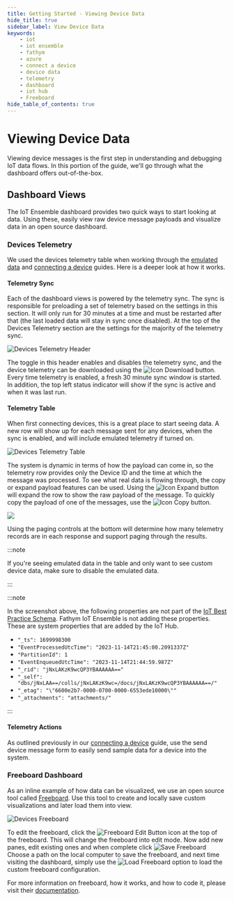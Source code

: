 ```yaml
---
title: Getting Started - Viewing Device Data
hide_title: true
sidebar_label: View Device Data
keywords:
    - iot
    - iot ensemble
    - fathym
    - azure
    - connect a device
    - device data
    - telemetry
    - dashboard
    - iot hub
    - Freeboard
hide_table_of_contents: true
---
```


# Viewing Device Data

Viewing device messages is the first step in understanding and debugging IoT data flows.  In this portion of the guide, we'll go through what the dashboard offers out-of-the-box.

## Dashboard Views

The IoT Ensemble dashboard provides two quick ways to start looking at data.  Using these, easily view raw device message payloads and visualize data in an open source dashboard.

### Devices Telemetry

We used the devices telemetry table when working through the [emulated data](../getting-started/emulated-data) and [connecting a device](../ingest-process-send/connecting-first-device) guides. Here is a deeper look at how it works.

#### Telemetry Sync

Each of the dashboard views is powered by the telemetry sync.  The sync is responsible for preloading a set of telemetry based on the settings in this section.  It will only run for 30 minutes at a time and must be restarted after that (the last loaded data will stay in sync once disabled).  At the top of the Devices Telemetry section are the settings for the majority of the telemetry sync.  

![Devices Telemetry Header](https://www.fathym.com/iot/img/screenshots/dashboard-devices-telemetry-header.png)

The toggle in this header enables and disables the telemetry sync, and the device telemetry can be downloaded using the ![Icon Download](https://www.fathym.com/iot/img/screenshots/icon-download.png) button.  Every time telemetry is enabled, a fresh 30 minute sync window is started.  In addition, the top left status indicator will show if the sync is active and when it was last run.

#### Telemetry Table

When first connecting devices, this is a great place to start seeing data.  A new row will show up for each message sent for any devices, when the sync is enabled, and will include emulated telemetry if turned on.

![Devices Telemetry Table](https://www.fathym.com/iot/img/screenshots/dashboard-devices-telemetry-table.png)

The system is dynamic in terms of how the payload can come in, so the telemetry row provides only the Device ID and the time at which the message was processed.  To see what real data is flowing through, the copy or expand payload features can be used.  Using the ![Icon Expand](https://www.fathym.com/iot/img/screenshots/icon-expand.png) button will expand the row to show the raw payload of the message.  To quickly copy the payload of one of the messages, use the ![Icon Copy](https://www.fathym.com/iot/img/screenshots/icon-copy.png) button.

<img src="https://www.fathym.com/iot/img/screenshots/dashboard-devices-telemetry-table-payload.png" />

Using the paging controls at the bottom will determine how many telemetry records are in each response and support paging through the results.

:::note

If you're seeing emulated data in the table and only want to see custom device data, make sure to disable the emulated data.

:::

:::note

In the screenshot above, the following properties are not part of the [IoT Best Practice Schema](../deep-dive/device-setup/best-practice-schema). Fathym IoT Ensemble is not adding these properties. These are system properties that are added by the IoT Hub.

- `"_ts": 1699998300`
- `"EventProcessedUtcTime": "2023-11-14T21:45:00.2091337Z"`
- `"PartitionId": 1`
- `"EventEnqueuedUtcTime": "2023-11-14T21:44:59.987Z"`
- `"_rid": "jNxLAKzK9wcQP3YBAAAAAA=="`
- `"_self": "dbs/jNxLAA==/colls/jNxLAKzK9wc=/docs/jNxLAKzK9wcQP3YBAAAAAA==/"`
- `"_etag": "\"6600e2b7-0000-0700-0000-6553ede10000\""`
- `"_attachments": "attachments/"`

:::

#### Telemetry Actions

As outlined previously in our [connecting a device](../ingest-process-send/connecting-first-device#send-via-dashboard) guide, use the send device message form to easily send sample data for a device into the system.

### Freeboard Dashboard

As an inline example of how data can be visualized, we use an open source tool called [Freeboard](http://freeboard.io/).  Use this tool to create and locally save custom visualizations and later load them into view.  

<!-- In addition, we'll talk through connecting with a hosted freeboard account in the next article. -->

![Devices Freeboard](https://www.fathym.com/iot/img/screenshots/dashboard-devices-freeboard.png)

To edit the freeboard, click the ![Freeboard Edit Button](https://www.fathym.com/iot/img/screenshots/freeboard_edit_button.png) icon at the top of the freeboard.  This will change the freeboard into edit mode.  Now add new panes, edit existing ones and when complete click ![Save Freeboard](https://www.fathym.com/iot/img/screenshots/dashboard-devices-freeboard-save.png) Choose a path on the local computer to save the freeboard, and next time visiting the dashboard, simply use the ![Load Freeboard](https://www.fathym.com/iot/img/screenshots/dashboard-devices-freeboard-load.png) option to load the custom freeboard configuration.

For more information on freeboard, how it works, and how to code it, please visit their [documentation](https://github.com/Freeboard/freeboard).

<!-- ### Observations 

### Sensor Metadata -->

